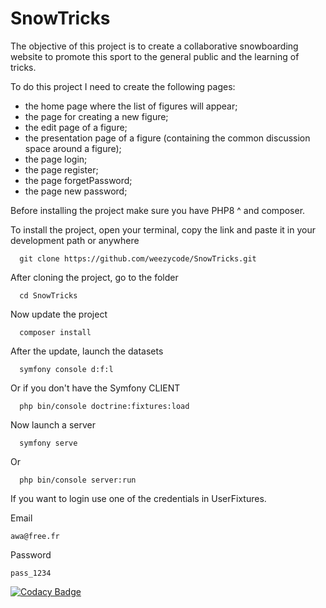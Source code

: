 # SnowTricks

The objective of this project is to create a collaborative snowboarding website to promote this sport to the general public and the learning of tricks.

To do this project I need to create the following pages:

   * the home page where the list of figures will appear;
   * the page for creating a new figure;
   * the edit page of a figure;
   * the presentation page of a figure (containing the common discussion space around a figure);
   * the page login; 
   * the page register;
   * the page forgetPassword;
   * the page new password; 

Before installing the project make sure you have PHP8 ^ and composer.

To install the project, open your terminal, copy the link and paste it in your development path or anywhere

      git clone https://github.com/weezycode/SnowTricks.git

After cloning the project, go to the folder

      cd SnowTricks

Now update the project

      composer install
      
After the update, launch the datasets

      symfony console d:f:l  
Or if you don't have the Symfony CLIENT    
   
      php bin/console doctrine:fixtures:load

Now launch a server 

      symfony serve       
Or

      php bin/console server:run
If you want to login use one of the credentials in UserFixtures. 

Email

    awa@free.fr
Password 

    pass_1234
   
[![Codacy Badge](https://app.codacy.com/project/badge/Grade/9aa560c308764b34b5bcba84f86170d6)](https://www.codacy.com/gh/weezycode/SnowTricks/dashboard?utm_source=github.com&amp;utm_medium=referral&amp;utm_content=weezycode/SnowTricks&amp;utm_campaign=Badge_Grade)
